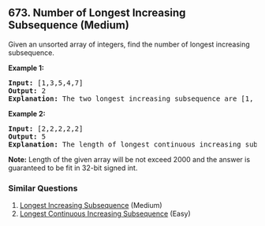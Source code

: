<!--|This file generated by command(leetcode description); DO NOT EDIT.    |-->
<!--+----------------------------------------------------------------------+-->
<!--|@author    Openset <openset.wang@gmail.com>                           |-->
<!--|@link      https://github.com/openset                                 |-->
<!--|@home      https://github.com/openset/leetcode                        |-->
<!--+----------------------------------------------------------------------+-->

## 673. Number of Longest Increasing Subsequence (Medium)

<p>
Given an unsorted array of integers, find the number of longest increasing subsequence.
</p>

<p><b>Example 1:</b><br />
<pre>
<b>Input:</b> [1,3,5,4,7]
<b>Output:</b> 2
<b>Explanation:</b> The two longest increasing subsequence are [1, 3, 4, 7] and [1, 3, 5, 7].
</pre>
</p>

<p><b>Example 2:</b><br />
<pre>
<b>Input:</b> [2,2,2,2,2]
<b>Output:</b> 5
<b>Explanation:</b> The length of longest continuous increasing subsequence is 1, and there are 5 subsequences' length is 1, so output 5.
</pre>
</p>

<p><b>Note:</b>
Length of the given array will be not exceed 2000 and the answer is guaranteed to be fit in 32-bit signed int.
</p>

### Similar Questions
  1. [Longest Increasing Subsequence](https://github.com/openset/leetcode/tree/master/problems/longest-increasing-subsequence) (Medium)
  1. [Longest Continuous Increasing Subsequence](https://github.com/openset/leetcode/tree/master/problems/longest-continuous-increasing-subsequence) (Easy)
